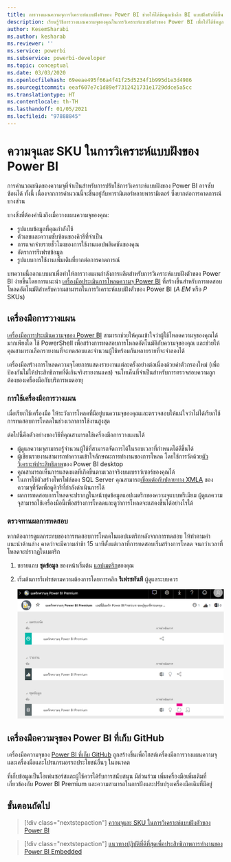 ```yaml
---
title: การวางแผนความจุการวิเคราะห์แบบฝังตัวของ Power BI ช่วยให้ได้ข้อมูลเชิงลึก BI แบบฝังตัวที่ดีขึ้น
description: เรียนรู้วิธีการวางแผนความจุของคุณในการวิเคราะห์แบบฝังตัวของ Power BI เพื่อให้ได้ข้อมูลเชิงลึก BI แบบฝังที่ดีขึ้นโดยใช้การวิเคราะห์แบบฝังตัวของ Power BI
author: KesemSharabi
ms.author: kesharab
ms.reviewer: ''
ms.service: powerbi
ms.subservice: powerbi-developer
ms.topic: conceptual
ms.date: 03/03/2020
ms.openlocfilehash: 69eeae495f66a4f41f25d5234f1b995d1e3d4986
ms.sourcegitcommit: eeaf607e7c1d89ef7312421731e1729ddce5a5cc
ms.translationtype: HT
ms.contentlocale: th-TH
ms.lasthandoff: 01/05/2021
ms.locfileid: "97888845"
---
```

# <a name="capacity-planning-in-power-bi-embedded-analytics"></a>ความจุและ SKU ในการวิเคราะห์แบบฝังของ Power BI

การคำนวณชนิดของความจุที่จำเป็นสำหรับการปรับใช้การวิเคราะห์แบบฝังของ Power BI อาจซับซ้อนได้ ทั้งนี้ เนื่องจากการคำนวณนี้จะขึ้นอยู่กับพารามิเตอร์หลายพารามิเตอร์ ซึ่งยากต่อการคาดการณ์บางส่วน

บางสิ่งที่ต้องคำนึงถึงเมื่อวางแผนความจุของคุณ:

* รูปแบบข้อมูลที่คุณกำลังใช้
* ตัวเลขและความซับซ้อนของคิวรีที่จำเป็น
* การแจกจ่ายรายชั่วโมงของการใช้งานแอปพลิเคชันของคุณ
* อัตราการรีเฟรชข้อมูล
* รูปแบบการใช้งานเพิ่มเติมที่ยากต่อการคาดการณ์

บทความนี้ออกแบบมาเพื่อทำให้การวางแผนกำลังการผลิตสำหรับการวิเคราะห์แบบฝังตัวของ Power BI ง่ายขึ้นโดยการแนะนำ [เครื่องมือประเมินการโหลดความจุ Power BI](https://github.com/microsoft/PowerBI-Tools-For-Capacities/tree/master/LoadTestingPowerShellTool/) ที่สร้างขึ้นสำหรับการทดสอบโหลดอัตโนมัติสำหรับความสามารถในการวิเคราะห์แบบฝังตัวของ Power BI (*A* *EM* หรือ *P* SKUs)

## <a name="planning-tool"></a>เครื่องมือการวางแผน

 [เครื่องมือการประเมินความจุของ Power BI](https://github.com/microsoft/PowerBI-Tools-For-Capacities/tree/master/LoadTestingPowerShellTool/) สามารถช่วยให้คุณเข้าใจว่าผู้ใช้โหลดความจุของคุณได้มากเพียงใด ใช้ PowerShell เพื่อสร้างการทดสอบการโหลดอัตโนมัติกับความจุของคุณ และช่วยให้คุณสามารถเลือกรายงานที่จะทดสอบและจำนวนผู้ใช้พร้อมกันหลายรายที่จะจำลองได้

เครื่องมือสร้างการโหลดความจุโดยการแสดงรายงานแต่ละครั้งอย่างต่อเนื่องด้วยค่าตัวกรองใหม่ (เพื่อป้องกันไม่ให้ประสิทธิภาพที่ดีเกินจริงรายงานแคช) จนโทเค็นที่จำเป็นสำหรับการตรวจสอบความถูกต้องของเครื่องมือกับบริการหมดอายุ

### <a name="using-the-planning-tool"></a>การใช้เครื่องมือการวางแผน

เมื่อเรียกใช้เครื่องมือ ให้ระวังการโหลดที่มีอยู่บนความจุของคุณและตรวจสอบให้แน่ใจว่าไม่ได้เรียกใช้การทดสอบการโหลดในช่วงเวลาการใช้งานสูงสุด

ต่อไปนี้คือตัวอย่างของวิธีที่คุณสามารถใช้เครื่องมือการวางแผนได้

* ผู้ดูแลความจุสามารถรู้จำนวนผู้ใช้ที่สามารถจัดการได้ในรอบเวลาที่กำหนดได้ดีขึ้นได้
* ผู้เขียนรายงานสามารถทำความเข้าใจลักษณะการทำงานของการโหลด โดยใช้การวัดด้วย[ตัววิเคราะห์ประสิทธิภาพ](../../create-reports/desktop-performance-analyzer.md)ของ Power BI desktop
* คุณสามารถเห็นการแสดงผลที่เกิดขึ้นตามเวลาจริงบนเบราว์เซอร์ของคุณได้
* ในการใช้ตัวสร้างโพรไฟล์ของ SQL Server คุณสามารถ[เชื่อมต่อกับปลายทาง XMLA](https://powerbi.microsoft.com/blog/power-bi-open-platform-connectivity-with-xmla-endpoints-public-preview/) ของความจุที่วัดเพื่อดูคิวรีที่กำลังดำเนินการได้
* ผลการทดสอบการโหลดจะปรากฏในหน้าชุดข้อมูลแอปเมตริกของความจุแบบพรีเมียม ผู้ดูแลความจุสามารถใช้เครื่องมือนี้เพื่อสร้างการโหลดและดูว่าการโหลดจะแสดงขึ้นได้อย่างไรได้

### <a name="reviewing-the-test-results"></a>ตรวจทานผลการทดสอบ

หากต้องการดูผลกระทบของการทดสอบการโหลดในแอปเมตริกหลังจากการทดสอบ ให้ทำตามคำแนะนำด้านล่าง คาดว่าจะมีความล่าช้า 15 นาทีตั้งแต่เวลาที่การทดสอบเริ่มสร้างการโหลด จนกว่าเวลาที่โหลดจะปรากฏในเมตริก

1. ขยายแถบ **ชุดข้อมูล** ของหน้าเริ่มต้น [แอปเมตริก](../../admin/service-admin-premium-monitor-capacity.md)ของคุณ
2. เริ่มต้นการรีเฟรชตามความต้องการโดยการคลิก **รีเฟรชทันที** ผู้ดูแลระบบควร

    ![เมตริกความจุ Power BI Premium](media/embedded-capacity-planning/embedded-capacity-planning.png)

## <a name="power-bi-capacity-tools-github-repository"></a>เครื่องมือความจุของ Power BI ที่เก็บ GitHub

เครื่องมือความจุของ [Power BI ที่เก็บ GitHub](https://github.com/microsoft/PowerBI-Tools-For-Capacities) ถูกสร้างขึ้นเพื่อโฮสต์เครื่องมือการวางแผนความจุและเครื่องมือและโปรแกรมอรรถประโยชน์อื่นๆ ในอนาคต

ที่เก็บข้อมูลเป็นโอเพ่นซอร์สและผู้ใช้ควรได้รับการสนับสนุน มีส่วนร่วม เพิ่มเครื่องมือเพิ่มเติมที่เกี่ยวข้องกับ Power BI Premium และความสามารถในการฝังและปรับปรุงเครื่องมือเดิมที่มีอยู่

## <a name="next-steps"></a>ขั้นตอนถัดไป

> [!div class="nextstepaction"]
>[ความจุและ SKU ในการวิเคราะห์แบบฝังตัวของ Power BI](embedded-capacity.md)

> [!div class="nextstepaction"]
>[แนวทางปฏิบัติที่ดีที่สุดเพื่อประสิทธิภาพการทำงานของ Power BI Embedded](embedded-performance-best-practices.md)